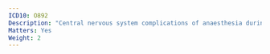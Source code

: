 ```yaml
---
ICD10: O892
Description: "Central nervous system complications of anaesthesia during the puerperium"
Matters: Yes
Weight: 2
---
```

